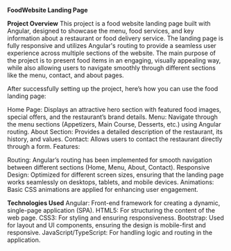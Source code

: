 **FoodWebsite Landing Page**

**Project Overview**
This project is a food website landing page built with Angular, designed to showcase the menu, food services, and key information about a restaurant or food delivery service. The landing page is fully responsive and utilizes Angular's routing to provide a seamless user experience across multiple sections of the website. The main purpose of the project is to present food items in an engaging, visually appealing way, while also allowing users to navigate smoothly through different sections like the menu, contact, and about pages.

After successfully setting up the project, here’s how you can use the food landing page:

Home Page: Displays an attractive hero section with featured food images, special offers, and the restaurant’s brand details.
Menu: Navigate through the menu sections (Appetizers, Main Course, Desserts, etc.) using Angular routing.
About Section: Provides a detailed description of the restaurant, its history, and values.
Contact: Allows users to contact the restaurant directly through a form.
Features:

Routing: Angular’s routing has been implemented for smooth navigation between different sections (Home, Menu, About, Contact).
Responsive Design: Optimized for different screen sizes, ensuring that the landing page works seamlessly on desktops, tablets, and mobile devices.
Animations: Basic CSS animations are applied for enhancing user engagement.

**Technologies Used**
Angular: Front-end framework for creating a dynamic, single-page application (SPA).
HTML5: For structuring the content of the web page.
CSS3: For styling and ensuring responsiveness.
Bootstrap: Used for layout and UI components, ensuring the design is mobile-first and responsive.
JavaScript/TypeScript: For handling logic and routing in the application.
